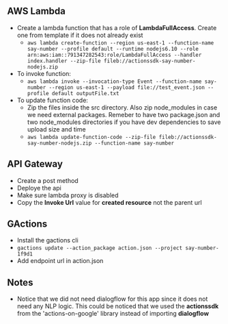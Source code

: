 

## AWS Lambda
* Create a lambda function that has a role of **LambdaFullAccess**. Create one from template if it does not already exist
	* `aws lambda create-function --region us-east-1 --function-name say-number --profile default --runtime nodejs6.10 --role arn:aws:iam::791347282543:role/LambdaFullAccess --handler index.handler --zip-file fileb://actionssdk-say-number-nodejs.zip`
* To invoke function:
	* `aws lambda invoke --invocation-type Event --function-name say-number --region us-east-1 --payload file://test_event.json --profile default outputFile.txt`
* To update function code: 
	* Zip the files inside the src directory. Also zip node_modules in case we need external packages. Remeber to have two package.json and two node_modules directories if you have dev dependencies to save upload size and time
	* `aws lambda update-function-code --zip-file fileb://actionssdk-say-number-nodejs.zip --function-name say-number`
## API Gateway
* Create a post method
* Deploye the api
* Make sure lambda proxy is disabled
* Copy the **Invoke Url** value for **created resource** not the parent url


## GActions
* Install the gactions cli
* `gactions update --action_package action.json --project say-number-1f9d1`
* Add endpoint url in action.json
  
## Notes
* Notice that we did not need dialogflow for this app since it does not need any NLP logic. This could be noticed that we used the **actionssdk** from the 'actions-on-google' library instead of importing **dialogflow**
